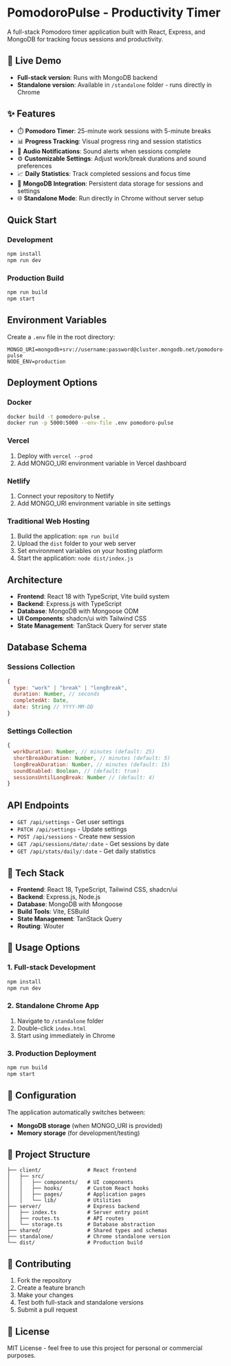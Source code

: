 # PomodoroPulse - Productivity Timer

A full-stack Pomodoro timer application built with React, Express, and MongoDB for tracking focus sessions and productivity.

## 🚀 Live Demo
- **Full-stack version**: Runs with MongoDB backend
- **Standalone version**: Available in `/standalone` folder - runs directly in Chrome

## ✨ Features

- ⏱️ **Pomodoro Timer**: 25-minute work sessions with 5-minute breaks
- 📊 **Progress Tracking**: Visual progress ring and session statistics
- 🔔 **Audio Notifications**: Sound alerts when sessions complete
- ⚙️ **Customizable Settings**: Adjust work/break durations and sound preferences
- 📈 **Daily Statistics**: Track completed sessions and focus time
- 💾 **MongoDB Integration**: Persistent data storage for sessions and settings
- 🌐 **Standalone Mode**: Run directly in Chrome without server setup

## Quick Start

### Development
```bash
npm install
npm run dev
```

### Production Build
```bash
npm run build
npm start
```

## Environment Variables

Create a `.env` file in the root directory:

```env
MONGO_URI=mongodb+srv://username:password@cluster.mongodb.net/pomodoro-pulse
NODE_ENV=production
```

## Deployment Options

### Docker
```bash
docker build -t pomodoro-pulse .
docker run -p 5000:5000 --env-file .env pomodoro-pulse
```

### Vercel
1. Deploy with `vercel --prod`
2. Add MONGO_URI environment variable in Vercel dashboard

### Netlify
1. Connect your repository to Netlify
2. Add MONGO_URI environment variable in site settings

### Traditional Web Hosting
1. Build the application: `npm run build`
2. Upload the `dist` folder to your web server
3. Set environment variables on your hosting platform
4. Start the application: `node dist/index.js`

## Architecture

- **Frontend**: React 18 with TypeScript, Vite build system
- **Backend**: Express.js with TypeScript
- **Database**: MongoDB with Mongoose ODM
- **UI Components**: shadcn/ui with Tailwind CSS
- **State Management**: TanStack Query for server state

## Database Schema

### Sessions Collection
```javascript
{
  type: "work" | "break" | "longBreak",
  duration: Number, // seconds
  completedAt: Date,
  date: String // YYYY-MM-DD
}
```

### Settings Collection
```javascript
{
  workDuration: Number, // minutes (default: 25)
  shortBreakDuration: Number, // minutes (default: 5)  
  longBreakDuration: Number, // minutes (default: 15)
  soundEnabled: Boolean, // (default: true)
  sessionsUntilLongBreak: Number // (default: 4)
}
```

## API Endpoints

- `GET /api/settings` - Get user settings
- `PATCH /api/settings` - Update settings
- `POST /api/sessions` - Create new session
- `GET /api/sessions/date/:date` - Get sessions by date
- `GET /api/stats/daily/:date` - Get daily statistics

## 🎯 Tech Stack

- **Frontend**: React 18, TypeScript, Tailwind CSS, shadcn/ui
- **Backend**: Express.js, Node.js
- **Database**: MongoDB with Mongoose
- **Build Tools**: Vite, ESBuild
- **State Management**: TanStack Query
- **Routing**: Wouter

## 📱 Usage Options

### 1. Full-stack Development
```bash
npm install
npm run dev
```

### 2. Standalone Chrome App
1. Navigate to `/standalone` folder
2. Double-click `index.html`
3. Start using immediately in Chrome

### 3. Production Deployment
```bash
npm run build
npm start
```

## 🔧 Configuration

The application automatically switches between:
- **MongoDB storage** (when MONGO_URI is provided)
- **Memory storage** (for development/testing)

## 📂 Project Structure

```
├── client/               # React frontend
│   ├── src/
│   │   ├── components/   # UI components
│   │   ├── hooks/        # Custom React hooks
│   │   ├── pages/        # Application pages
│   │   └── lib/          # Utilities
├── server/               # Express backend
│   ├── index.ts          # Server entry point
│   ├── routes.ts         # API routes
│   └── storage.ts        # Database abstraction
├── shared/               # Shared types and schemas
├── standalone/           # Chrome standalone version
└── dist/                 # Production build
```

## 🤝 Contributing

1. Fork the repository
2. Create a feature branch
3. Make your changes
4. Test both full-stack and standalone versions
5. Submit a pull request

## 📄 License

MIT License - feel free to use this project for personal or commercial purposes.